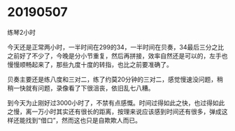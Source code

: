 # 20190507

练琴2小时

今天还是正常两小时，一半时间在299的34，一半时间在贝奏，34最后三分之比之前好了不少了，今晚是分小节重复，然后再拼接，效率自然还是可以的，左手也慢慢顺畅起来了，那些九度十度的转指，也比之前要准确了。

贝奏主要还是练八度和三对二，练了约莫20分钟的三对二，感觉慢速没问题，稍稍一快就有问题，录像看了下很沮丧，依旧乱七八糟。

到今天为止刚好过3000小时了，不禁有点感慨。时间过得如此之快，也过得如此之慢，离一万小时其实还有很长的距离，按理来说应该感到时间还有很多，弹成这样还能找到“借口”，然而这也只是自欺欺人而已。
